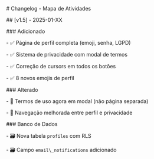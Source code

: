 \# Changelog - Mapa de Atividades



\## \[v1.5] - 2025-01-XX

\### Adicionado

\- ✅ Página de perfil completa (emoji, senha, LGPD)

\- ✅ Sistema de privacidade com modal de termos

\- ✅ Correção de cursors em todos os botões

\- ✅ 8 novos emojis de perfil



\### Alterado

\- 🔄 Termos de uso agora em modal (não página separada)

\- 🔄 Navegação melhorada entre perfil e privacidade



\### Banco de Dados

\- 🗃️ Nova tabela `profiles` com RLS

\- 🗃️ Campo `email\_notifications` adicionado


